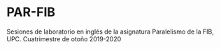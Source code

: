 # PAR-FIB
Sesiones de laboratorio en inglés de la asignatura Paralelismo de la FIB, UPC. Cuatrimestre de otoño 2019-2020 
